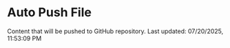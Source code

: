 # Auto Push File

Content that will be pushed to GitHub repository.
Last updated: 07/20/2025, 11:53:09 PM